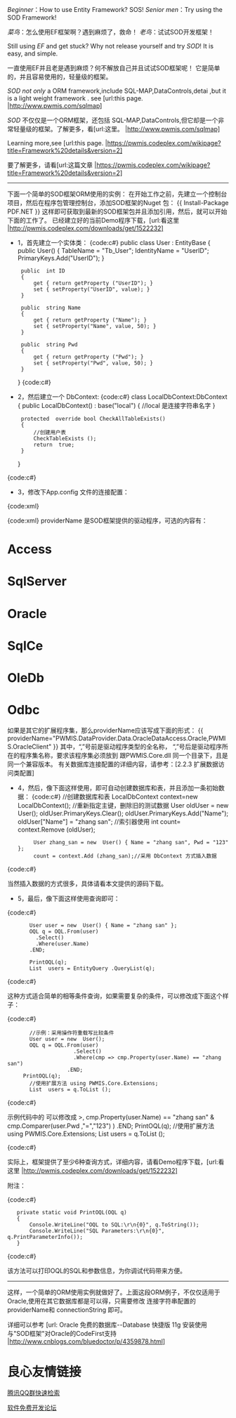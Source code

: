 ﻿*Beginner*：How to use Entity Framework? SOS!
*Senior men*：Try using the SOD Framework!

*菜鸟*：怎么使用EF框架啊？遇到麻烦了，救命！
*老鸟*：试试SOD开发框架！

Still using *EF* and get stuck? Why not release yourself and try *SOD*!
It is easy, and simple.

一直使用EF并且老是遇到麻烦？何不解放自己并且试试SOD框架呢！
它是简单的，并且容易使用的，轻量级的框架。

*SOD* _not only_ a ORM framework,include SQL-MAP,DataControls,detai ,but it is a light weight framework . see  [url:this page. |http://www.pwmis.com/sqlmap] 

*SOD* 不仅仅是一个ORM框架，还包括 SQL-MAP,DataControls,但它却是一个非常轻量级的框架。了解更多，看[url:这里。 |http://www.pwmis.com/sqlmap]


Learning more,see [url:this page. |https://pwmis.codeplex.com/wikipage?title=Framework%20details&version=2] 

要了解更多，请看[url:这篇文章 |https://pwmis.codeplex.com/wikipage?title=Framework%20details&version=2]

----

下面一个简单的SOD框架ORM使用的实例：
在开始工作之前，先建立一个控制台项目，然后在程序包管理控制台，添加SOD框架的Nuget 包：
{{
Install-Package PDF.NET 
}}
这样即可获取到最新的SOD框架包并且添加引用，然后，就可以开始下面的工作了。
已经建立好的当前Demo程序下载，[url:看这里 |http://pwmis.codeplex.com/downloads/get/1522232]
 
* 1，首先建立一个实体类： 
  {code:c#}
   public  class User : EntityBase 
   { 
       public User() 
       { 
           TableName = "Tb_User"; 
           IdentityName = "UserID"; 
           PrimaryKeys.Add("UserID"); 
      } 
  
       public  int ID 
       { 
           get { return getProperty ("UserID"); } 
           set { setProperty("UserID", value); } 
       } 
  
       public  string Name 
       { 
           get { return getProperty ("Name"); } 
           set { setProperty("Name", value, 50); } 
       } 
  
       public  string Pwd 
       { 
           get { return getProperty ("Pwd"); } 
           set { setProperty("Pwd", value, 50); } 
       } 
    } 
{code:c#}

* 2，然后建立一个 DbContext: 
{code:c#}
  class  LocalDbContext:DbContext 
   { 
       public LocalDbContext() 
           : base("local") 
       { 
           //local 是连接字符串名字 
       } 
  
       protected  override bool CheckAllTableExists() 
       { 
           //创建用户表 
           CheckTableExists (); 
           return  true; 
       } 
   }
 
{code:c#}

* 3，修改下App.config 文件的连接配置： 

{code:xml}
  
  
  
     
  
  
{code:xml}
providerName 是SOD框架提供的驱动程序，可选的内容有：

# Access
# SqlServer
# Oracle
# SqlCe
# OleDb
# Odbc

如果是其它的扩展程序集，那么providerName应该写成下面的形式：
{{
    providerName="PWMIS.DataProvider.Data.OracleDataAccess.Oracle,PWMIS.OracleClient"
}}
其中，“,”号前是驱动程序类型的全名称， “,”号后是驱动程序所在的程序集名称，要求该程序集必须放到 跟PWMIS.Core.dll 同一个目录下，且是同一个兼容版本。
有关数据库连接配置的详细内容，请参考：[2.2.3 扩展数据访问类配置]

* 4，然后，像下面这样使用，即可自动创建数据库和表，并且添加一条初始数据：
{code:c#}
           //创建数据库和表
           LocalDbContext context=new  LocalDbContext();
          //重新指定主键，删除旧的测试数据 
           User oldUser = new  User(); 
           oldUser.PrimaryKeys.Clear(); 
           oldUser.PrimaryKeys.Add("Name"); 
           oldUser["Name"] = "zhang san"; //索引器使用 
           int count= context.Remove (oldUser); 
  
           User zhang_san = new  User() { Name = "zhang san", Pwd = "123" }; 
           count = context.Add (zhang_san);//采用 DbContext 方式插入数据 
  
{code:c#}

当然插入数据的方式很多，具体请看本文提供的源码下载。 

*  5，最后，像下面这样使用查询即可：

{code:c#}
 
           User user = new  User() { Name = "zhang san" }; 
           OQL q = OQL.From(user) 
             .Select() 
             .Where(user.Name) 
           .END; 
  
           PrintOQL(q); 
           List  users = EntityQuery .QueryList(q); 

{code:c#}

 这种方式适合简单的相等条件查询，如果需要复杂的条件，可以修改成下面这个样子：

{code:c#}

           //示例：采用操作符重载写比较条件 
           User user = new  User(); 
           OQL q = OQL.From(user) 
                         .Select() 
                         .Where(cmp => cmp.Property(user.Name) == "zhang san") 
                       .END; 
         PrintOQL(q); 
           //使用扩展方法 using PWMIS.Core.Extensions; 
           List  users = q.ToList ();

{code:c#}

示例代码中的  可以修改成 >,  cmp.Property(user.Name) == "zhang san" 
                         & cmp.Comparer(user.Pwd ,"=","123") ) 
                       .END; 
         PrintOQL(q); 
           //使用扩展方法 using PWMIS.Core.Extensions; 
           List  users = q.ToList (); 

{code:c#}

实际上，框架提供了至少6种查询方式，详细内容，请看Demo程序下载，[url:看这里 |http://pwmis.codeplex.com/downloads/get/1522232]

  附注：

{code:c#}

       private static void PrintOQL(OQL q)
       { 
           Console.WriteLine("OQL to SQL:\r\n{0}", q.ToString()); 
           Console.WriteLine("SQL Parameters:\r\n{0}", q.PrintParameterInfo()); 
       } 

{code:c#}

 该方法可以打印OQL的SQL和参数信息，为你调试代码带来方便。 
 
----
 
 这样，一个简单的ORM使用实例就做好了。上面这段ORM例子，不仅仅适用于Oracle,使用在其它数据库都是可以得，只需要修改 连接字符串配置的 providerName和 connectionString 即可。

 详细可以参考  [url: Oracle 免费的数据库--Database 快捷版 11g 安装使用与"SOD框架"对Oracle的CodeFirst支持 |http://www.cnblogs.com/bluedoctor/p/4359878.html]
 
   


 # 良心友情链接

[腾讯QQ群快速检索](http://u.720life.cn/s/8cf73f7c)

[软件免费开发论坛](http://u.720life.cn/s/bbb01dc0)